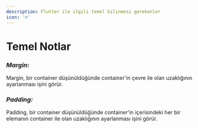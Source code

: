 ```yaml
---
description: Flutter ile ilgili temel bilinmesi gerekenler
icon: 'n'
---
```


# Temel Notlar

### _Margin:_

Margin, bir container düşünüldüğünde container'in çevre ile olan uzaklığının ayarlanması işini görür.



### _Padding:_

Padding, bir container düşünüldüğünde container'in içerisindeki her bir elemanın container ile olan uzaklığının ayarlanması işini görür.


